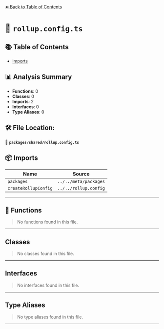 [⬅️ Back to Table of Contents](../../index.md)

# 📄 `rollup.config.ts`

## 📚 Table of Contents

- [Imports](#imports)

## 📊 Analysis Summary

- **Functions**: 0
- **Classes**: 0
- **Imports**: 2
- **Interfaces**: 0
- **Type Aliases**: 0

## 🛠️ File Location:
📂 **`packages/shared/rollup.config.ts`**

## 📦 Imports

| Name | Source |
|------|--------|
| `packages` | `../../meta/packages` |
| `createRollupConfig` | `../../rollup.config` |


---

## 🔧 Functions

> No functions found in this file.


---

## Classes

> No classes found in this file.


---

## Interfaces

> No interfaces found in this file.


---

## Type Aliases

> No type aliases found in this file.


---